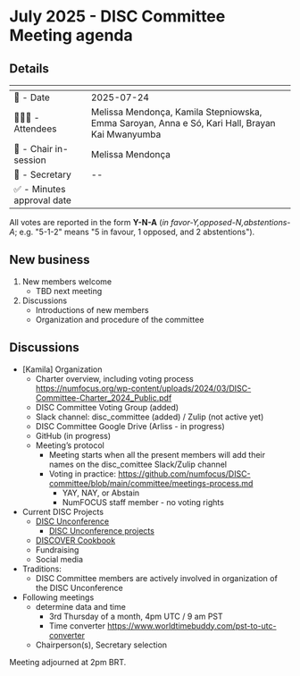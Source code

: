 # July 2025 - DISC Committee Meeting agenda

## Details

| <!-- -->    | <!-- -->    |
|-----------|---|
| 📅 - Date | 2025-07-24 |
| 🙋🏽‍♀️ - Attendees | Melissa Mendonça, Kamila Stepniowska, Emma Saroyan, Anna e Só, Kari Hall, Brayan Kai Mwanyumba |
| 💬 - Chair in-session | Melissa Mendonça |
| 📝 - Secretary | -- |
| ✅ - Minutes approval date |   |

All votes are reported in the form **Y-N-A** (*in favor-Y‚opposed-N‚abstentions-A*; e.g. "5-1-2" means "5 in favour, 1 opposed, and 2 abstentions").

## New business

1. New members welcome
    - TBD next meeting
2. Discussions
    - Introductions of new members
    - Organization and procedure of the committee

## Discussions

- [Kamila] Organization
  - Charter overview, including voting process https://numfocus.org/wp-content/uploads/2024/03/DISC-Committee-Charter_2024_Public.pdf
  - DISC Committee Voting Group (added)
  - Slack channel: disc_committee (added) / Zulip (not active yet)
  - DISC Committee Google Drive (Arliss - in progress)
  - GitHub (in progress)
  - Meeting’s protocol
    - Meeting starts when all the present members will add their names on the disc_comittee Slack/Zulip channel 
    - Voting in practice: https://github.com/numfocus/DISC-committee/blob/main/committee/meetings-process.md 
      - YAY, NAY, or Abstain
      - NumFOCUS staff member - no voting rights
- Current DISC Projects
  - [DISC Unconference](https://numfocus.medium.com/disc-unconference-2025-0d08bf918c95)
    - [DISC Unconference projects](https://numfocus.github.io/disc-unconference-2025-projects/en/intro.html)
  - [DISCOVER Cookbook](https://discover-cookbook.numfocus.org/intro.html)
  - Fundraising
  - Social media 
- Traditions:
  - DISC Committee members are actively involved in organization of the DISC Unconference 
- Following meetings 
  - determine data and time
    - 3rd Thursday of a month, 4pm UTC / 9 am PST 
    - Time converter https://www.worldtimebuddy.com/pst-to-utc-converter  
  - Chairperson(s), Secretary selection

Meeting adjourned at 2pm BRT.

